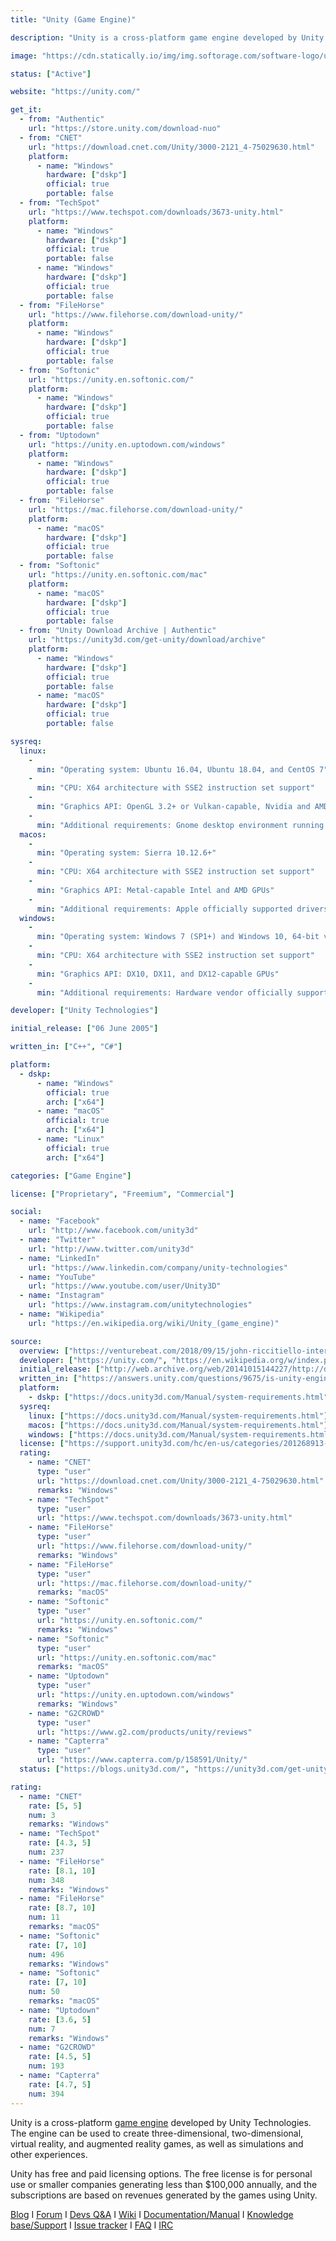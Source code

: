 ```yaml
---
title: "Unity (Game Engine)"

description: "Unity is a cross-platform game engine developed by Unity Technologies"

image: "https://cdn.statically.io/img/img.softorage.com/software-logo/unity-game-engine.png?h=64"

status: ["Active"]

website: "https://unity.com/"

get_it:
  - from: "Authentic"
    url: "https://store.unity.com/download-nuo"
  - from: "CNET"
    url: "https://download.cnet.com/Unity/3000-2121_4-75029630.html"
    platform:
      - name: "Windows"
        hardware: ["dskp"]
        official: true
        portable: false
  - from: "TechSpot"
    url: "https://www.techspot.com/downloads/3673-unity.html"
    platform:
      - name: "Windows"
        hardware: ["dskp"]
        official: true
        portable: false
      - name: "Windows"
        hardware: ["dskp"]
        official: true
        portable: false
  - from: "FileHorse"
    url: "https://www.filehorse.com/download-unity/"
    platform:
      - name: "Windows"
        hardware: ["dskp"]
        official: true
        portable: false
  - from: "Softonic"
    url: "https://unity.en.softonic.com/"
    platform:
      - name: "Windows"
        hardware: ["dskp"]
        official: true
        portable: false
  - from: "Uptodown"
    url: "https://unity.en.uptodown.com/windows"
    platform:
      - name: "Windows"
        hardware: ["dskp"]
        official: true
        portable: false
  - from: "FileHorse"
    url: "https://mac.filehorse.com/download-unity/"
    platform:
      - name: "macOS"
        hardware: ["dskp"]
        official: true
        portable: false
  - from: "Softonic"
    url: "https://unity.en.softonic.com/mac"
    platform:
      - name: "macOS"
        hardware: ["dskp"]
        official: true
        portable: false
  - from: "Unity Download Archive | Authentic"
    url: "https://unity3d.com/get-unity/download/archive"
    platform:
      - name: "Windows"
        hardware: ["dskp"]
        official: true
        portable: false
      - name: "macOS"
        hardware: ["dskp"]
        official: true
        portable: false

sysreq:
  linux:
    -
      min: "Operating system: Ubuntu 16.04, Ubuntu 18.04, and CentOS 7"
    -
      min: "CPU: X64 architecture with SSE2 instruction set support"
    -
      min: "Graphics API: OpenGL 3.2+ or Vulkan-capable, Nvidia and AMD GPUs"
    -
      min: "Additional requirements: Gnome desktop environment running on top of X11 windowing system, Nvidia official proprietary graphics driver or AMD Mesa graphics driver. Other configuration and user environment as provided stock with the supported distribution (Kernel, Compositor, etc.)"
  macos:
    -
      min: "Operating system: Sierra 10.12.6+"
    -
      min: "CPU: X64 architecture with SSE2 instruction set support"
    -
      min: "Graphics API: Metal-capable Intel and AMD GPUs"
    -
      min: "Additional requirements: Apple officially supported drivers"
  windows:
    -
      min: "Operating system: Windows 7 (SP1+) and Windows 10, 64-bit versions only"
    -
      min: "CPU: X64 architecture with SSE2 instruction set support"
    -
      min: "Graphics API: DX10, DX11, and DX12-capable GPUs"
    -
      min: "Additional requirements: Hardware vendor officially supported drivers"

developer: ["Unity Technologies"]

initial_release: ["06 June 2005"]

written_in: ["C++", "C#"]

platform:
  - dskp:
      - name: "Windows"
        official: true
        arch: ["x64"]
      - name: "macOS"
        official: true
        arch: ["x64"]
      - name: "Linux"
        official: true
        arch: ["x64"]

categories: ["Game Engine"]

license: ["Proprietary", "Freemium", "Commercial"]

social:
  - name: "Facebook"
    url: "http://www.facebook.com/unity3d"
  - name: "Twitter"
    url: "http://www.twitter.com/unity3d"
  - name: "LinkedIn"
    url: "https://www.linkedin.com/company/unity-technologies"
  - name: "YouTube"
    url: "https://www.youtube.com/user/Unity3D"
  - name: "Instagram"
    url: "https://www.instagram.com/unitytechnologies"
  - name: "Wikipedia"
    url: "https://en.wikipedia.org/wiki/Unity_(game_engine)"

source:
  overview: ["https://venturebeat.com/2018/09/15/john-riccitiello-interview-how-unity-ceo-views-epics-fortnite-success/", "https://www.theverge.com/2015/3/3/8142099/unity-5-engine-release"]
  developer: ["https://unity.com/", "https://en.wikipedia.org/w/index.php?title=Unity_(game_engine)&oldid=953145707"]
  initial_release: ["http://web.archive.org/web/20141015144227/http://docs.unity3d.com/Manual/ReleaseDates.html", "https://answers.unity.com/questions/474716/unity-3d-releases-history-with-release-dates.html"]
  written_in: ["https://answers.unity.com/questions/9675/is-unity-engine-written-in-monoc-or-c.html"]
  platform:
    - dskp: ["https://docs.unity3d.com/Manual/system-requirements.html"]
  sysreq:
    linux: ["https://docs.unity3d.com/Manual/system-requirements.html"]
    macos: ["https://docs.unity3d.com/Manual/system-requirements.html"]
    windows: ["https://docs.unity3d.com/Manual/system-requirements.html"]
  license: ["https://support.unity3d.com/hc/en-us/categories/201268913-Licenses"]
  rating:
    - name: "CNET"
      type: "user"
      url: "https://download.cnet.com/Unity/3000-2121_4-75029630.html"
      remarks: "Windows"
    - name: "TechSpot"
      type: "user"
      url: "https://www.techspot.com/downloads/3673-unity.html"
    - name: "FileHorse"
      type: "user"
      url: "https://www.filehorse.com/download-unity/"
      remarks: "Windows"
    - name: "FileHorse"
      type: "user"
      url: "https://mac.filehorse.com/download-unity/"
      remarks: "macOS"
    - name: "Softonic"
      type: "user"
      url: "https://unity.en.softonic.com/"
      remarks: "Windows"
    - name: "Softonic"
      type: "user"
      url: "https://unity.en.softonic.com/mac"
      remarks: "macOS"
    - name: "Uptodown"
      type: "user"
      url: "https://unity.en.uptodown.com/windows"
      remarks: "Windows"
    - name: "G2CROWD"
      type: "user"
      url: "https://www.g2.com/products/unity/reviews"
    - name: "Capterra"
      type: "user"
      url: "https://www.capterra.com/p/158591/Unity/"
  status: ["https://blogs.unity3d.com/", "https://unity3d.com/get-unity/download/archive"]

rating:
  - name: "CNET"
    rate: [5, 5]
    num: 3
    remarks: "Windows"
  - name: "TechSpot"
    rate: [4.3, 5]
    num: 237
  - name: "FileHorse"
    rate: [8.1, 10]
    num: 348
    remarks: "Windows"
  - name: "FileHorse"
    rate: [8.7, 10]
    num: 11
    remarks: "macOS"
  - name: "Softonic"
    rate: [7, 10]
    num: 496
    remarks: "Windows"
  - name: "Softonic"
    rate: [7, 10]
    num: 50
    remarks: "macOS"
  - name: "Uptodown"
    rate: [3.6, 5]
    num: 7
    remarks: "Windows"
  - name: "G2CROWD"
    rate: [4.5, 5]
    num: 193
  - name: "Capterra"
    rate: [4.7, 5]
    num: 394
---
```

  Unity is a cross-platform [game engine](/categories/game-engine/) developed by Unity Technologies. The engine can be used to create three-dimensional, two-dimensional, virtual reality, and augmented reality games, as well as simulations and other experiences.
  
  Unity has free and paid licensing options. The free license is for personal use or smaller companies generating less than $100,000 annually, and the subscriptions are based on revenues generated by the games using Unity.
  
  [Blog](https://blogs.unity3d.com/)  I  [Forum](https://forum.unity.com/)  I  [Devs Q&A](https://answers.unity.com/index.html)  I  [Wiki](http://wiki.unity3d.com/index.php/Main_Page)  I  [Documentation/Manual](https://docs.unity3d.com/Manual/index.html)  I  [Knowledge base/Support](https://support.unity3d.com/)  I  [Issue tracker](https://issuetracker.unity3d.com/)  I  [FAQ](https://unity3d.com/unity/faq)  I  [IRC](https://webchat.freenode.net/?channels=unity3d)
  
